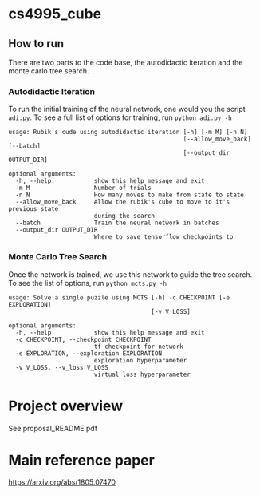 # cs4995_cube

## How to run
There are two parts to the code base, the autodidactic iteration and the monte carlo tree search.

### Autodidactic Iteration
To run the initial training of the neural network, one would you the script `adi.py`. To see a full list of options for training, run `python adi.py -h`

```
usage: Rubik's cude using autodidactic iteration [-h] [-m M] [-n N]
                                                 [--allow_move_back] [--batch]
                                                 [--output_dir OUTPUT_DIR]

optional arguments:
  -h, --help            show this help message and exit
  -m M                  Number of trials
  -n N                  How many moves to make from state to state
  --allow_move_back     Allow the rubik's cube to move to it's previous state
                        during the search
  --batch               Train the neural network in batches
  --output_dir OUTPUT_DIR
                        Where to save tensorflow checkpoints to

```

### Monte Carlo Tree Search
Once the network is trained, we use this network to guide the tree search. To see the list of options, run `python mcts.py -h`


```
usage: Solve a single puzzle using MCTS [-h] -c CHECKPOINT [-e EXPLORATION]
                                        [-v V_LOSS]

optional arguments:
  -h, --help            show this help message and exit
  -c CHECKPOINT, --checkpoint CHECKPOINT
                        tf checkpoint for network
  -e EXPLORATION, --exploration EXPLORATION
                        exploration hyperparameter
  -v V_LOSS, --v_loss V_LOSS
                        virtual loss hyperparameter

```

# Project overview

See proposal_README.pdf

# Main reference paper

https://arxiv.org/abs/1805.07470

